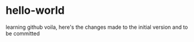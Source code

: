 # hello-world
learning github
voila, here's the changes made to the initial version and to be committed
